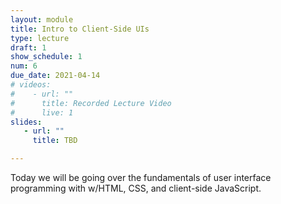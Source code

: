 ```yaml
---
layout: module
title: Intro to Client-Side UIs
type: lecture
draft: 1
show_schedule: 1
num: 6
due_date: 2021-04-14
# videos: 
#    - url: ""
#      title: Recorded Lecture Video
#      live: 1
slides:
   - url: ""
     title: TBD

---
```


Today we will be going over the fundamentals of user interface programming with w/HTML, CSS, and client-side JavaScript.